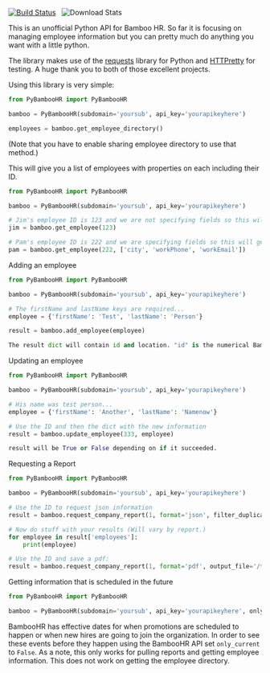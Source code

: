 [![Build Status](https://secure.travis-ci.org/smeggingsmegger/PyBambooHR.png)](https://travis-ci.org/smeggingsmegger/PyBambooHR)&nbsp;&nbsp;&nbsp;![Download Stats](https://pypip.in/download/PyBambooHR/badge.svg)

This is an unofficial Python API for Bamboo HR. So far it is focusing on managing employee information but you can pretty much do anything you want with a little python.

The library makes use of the [requests](http://docs.python-requests.org/en/latest/) library for Python and [HTTPretty](https://github.com/gabrielfalcao/HTTPretty) for testing. A huge thank you to both of those excellent projects.

Using this library is very simple:

```python
from PyBambooHR import PyBambooHR

bamboo = PyBambooHR(subdomain='yoursub', api_key='yourapikeyhere')

employees = bamboo.get_employee_directory()
```

(Note that you have to enable sharing employee directory to use that method.)

This will give you a list of employees with properties on each including their ID.


```python
from PyBambooHR import PyBambooHR

bamboo = PyBambooHR(subdomain='yoursub', api_key='yourapikeyhere')

# Jim's employee ID is 123 and we are not specifying fields so this will get all of them.
jim = bamboo.get_employee(123)

# Pam's employee ID is 222 and we are specifying fields so this will get only the ones we request.
pam = bamboo.get_employee(222, ['city', 'workPhone', 'workEmail'])

```

Adding an employee

```python
from PyBambooHR import PyBambooHR

bamboo = PyBambooHR(subdomain='yoursub', api_key='yourapikeyhere')

# The firstName and lastName keys are required...
employee = {'firstName': 'Test', 'lastName': 'Person'}

result = bamboo.add_employee(employee)

The result dict will contain id and location. "id" is the numerical BambooHR employee ID. Location is a link to that employee.

```

Updating an employee

```python
from PyBambooHR import PyBambooHR

bamboo = PyBambooHR(subdomain='yoursub', api_key='yourapikeyhere')

# His name was test person...
employee = {'firstName': 'Another', 'lastName': 'Namenow'}

# Use the ID and then the dict with the new information
result = bamboo.update_employee(333, employee)

result will be True or False depending on if it succeeded.

```

Requesting a Report

```python
from PyBambooHR import PyBambooHR

bamboo = PyBambooHR(subdomain='yoursub', api_key='yourapikeyhere')

# Use the ID to request json information
result = bamboo.request_company_report(1, format='json', filter_duplicates=True)

# Now do stuff with your results (Will vary by report.)
for employee in result['employees']:
    print(employee)

# Use the ID and save a pdf:
result = bamboo.request_company_report(1, format='pdf', output_file='/tmp/report.pdf', filter_duplicates=True)

```
Getting information that is scheduled in the future
```python
from PyBambooHR import PyBambooHR

bamboo = PyBambooHR(subdomain='yoursub', api_key='yourapikeyhere', only_current=False)

```
BambooHR has effective dates for when promotions are scheduled to happen or when new hires are going to join the organization. In order to see these events before they happen using the BambooHR API set `only_current` to `False`. As a note, this only works for pulling reports and getting employee information. This does not work on getting the employee directory.

